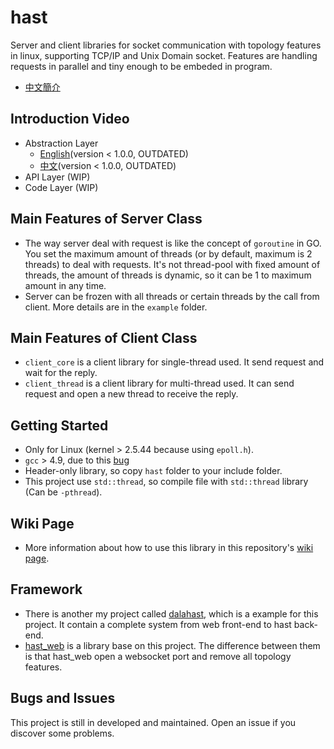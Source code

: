 # hast

Server and client libraries for socket communication with topology features in linux, supporting TCP/IP and Unix Domain socket. Features are handling requests in parallel and tiny enough to be embeded in program. 

* [中文簡介](https://github.com/hn12404988/hast/blob/master/README_Chinese.md)

## Introduction Video

* Abstraction Layer
  - [English](https://www.youtube.com/watch?v=EpoL8mSOA6E)(version < 1.0.0, OUTDATED)
  - [中文](https://www.youtube.com/watch?v=G41F7xHC2bs)(version < 1.0.0, OUTDATED)
* API Layer (WIP)
* Code Layer (WIP)

## Main Features of Server Class

* The way server deal with request is like the concept of `goroutine` in GO. You set the maximum amount of threads (or by default, maximum is 2 threads) to deal with requests. It's not thread-pool with fixed amount of threads, the amount of threads is dynamic, so it can be 1 to maximum amount in any time. 
* Server can be frozen with all threads or certain threads by the call from client. More details are in the `example` folder. 

## Main Features of Client Class

* `client_core` is a client library for single-thread used. It send request and wait for the reply.
* `client_thread` is a client library for multi-thread used. It can send request and open a new thread to receive the reply.

## Getting Started

* Only for Linux (kernel > 2.5.44 because using `epoll.h`). 
* `gcc` > 4.9, due to this [bug](https://gcc.gnu.org/bugzilla/show_bug.cgi?id=54562)
* Header-only library, so copy `hast` folder to your include folder.
* This project use `std::thread`, so compile file with `std::thread` library (Can be `-pthread`).

## Wiki Page

* More information about how to use this library in this repository's [wiki page](https://github.com/hn12404988/hast/wiki).

## Framework

* There is another my project called [dalahast](https://github.com/hn12404988/dalahast), which is a example for this project. It contain a complete system from web front-end to hast back-end.
* [hast_web](https://github.com/hn12404988/hast_web) is a library base on this project. The difference between them is that hast_web open a websocket port and remove all topology features.

## Bugs and Issues

This project is still in developed and maintained. Open an issue if you discover some problems.
